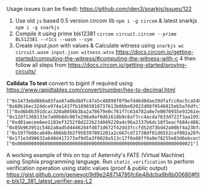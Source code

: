 Usage issues (can be fixed): https://github.com/iden3/snarkjs/issues/122

1. Use old `js` based 0.5 version circom lib `npm i -g circom` & latest snarkjs `npm i -g snarkjs`
2. Compile it using prime bls12381 `circom circuit.circom --prime BLS12381 --r1cs --wasm --sym`
3. Create input.json with values & Calculate witness using `snarkjs wc circuit.wasm input.json witness.wtns` https://docs.circom.io/getting-started/computing-the-witness/#computing-the-witness-with-c
4 then follow all steps from https://docs.circom.io/getting-started/proving-circuits/


**Calldata To test** convert to bigint if required using https://www.rapidtables.com/convert/number/hex-to-decimal.html
```
["0x1473ebd8b0a03faa87a0bd8dfc47a5c48898f0f9efd46d0dae39dfafcc0ac5ca548bd8fe9382a80e4821952389794e0c", "0x60b16ec324dce974a1437fb18903810737613b0bbe02022d08f9546815eb5a76dfc7eef987eea4d18af426243d33934"],[["0xd6b0b391dcac320a0056b3ba2a78679e0c761f7c634782a0e7e0070955e93261edb9428126a7a8d776c000d1c042501", "0x12df1368133e7a00b8dc007e298a9af0d61618b9c8af7cc4acda7633d722f3aa1953ca2d173fe8a266b7dd2636261d5b"],["0xd01aecee6ee1183ef3252f8d222b234049220a4c96a2337b6dc18f5eacf684c486259555ecaed1a61a63b133a83f3e5", "0x85b963951c54b2a8ad5d4446284fd871d672f42dd3fccfd52d73bd42a00bf4a23bfaee2437be63fd63f6018274f790"]],["0x1977b68ca648c486bb3b2f958397801201a2c667cd71738df81d6552caf002a28fe60253089be49c317ef824fb9933dd", "0x171e3d98632a648d417273af9d5a3f0028a513c17f0a88ff9a0e78255e83d6ebcec9c8559cf29d63bcdb04e0e3db535a"],["0x0000000000000000000000000000000000000000000000000000000000000021"]
```


A working example of this on top of Aeternity's FATE (Virtual Machine) using Sophia programming language. Run `static_verification` to perform verification operation using static values (proof & public output)
https://gist.github.com/genievot/9d9e248714795fc6e48dcba9b8b00680#file-bls12_381_latest_verifier-aes-L2

